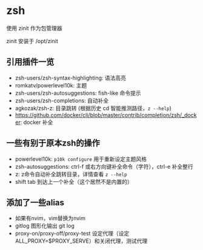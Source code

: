 # zsh

使用 zinit 作为包管理器

zinit 安装于 /opt/zinit

## 引用插件一览

- zsh-users/zsh-syntax-highlighting: 语法高亮
- romkatv/powerlevel10k: 主题
- zsh-users/zsh-autosuggestions: fish-like 命令提示
- zsh-users/zsh-completions: 自动补全
- agkozak/zsh-z: 目录跳转 (根据历史 cd 智能推测路径，`z --help`)
- https://github.com/docker/cli/blob/master/contrib/completion/zsh/_docker: docker 补全

## 一些有别于原本zsh的操作

- powerlevel10k: `p10k configure` 用于重新设定主题风格
- zsh-autosuggestions: ctrl-f 或右方向键补全命令（字符），ctrl-e 补全整行
- z: z命令自动补全跳转目录，详情查看 `z --help`
- shift tab 到达上一个补全（这个居然不是内置的）

## 添加了一些alias

- 如果有nvim，vim替换为nvim
- gitlog 图形化输出 git log
- proxy-on/proxy-off/proxy-test 设定代理（设定ALL_PROXY=$PROXY_SERVE）和关闭代理，测试代理



